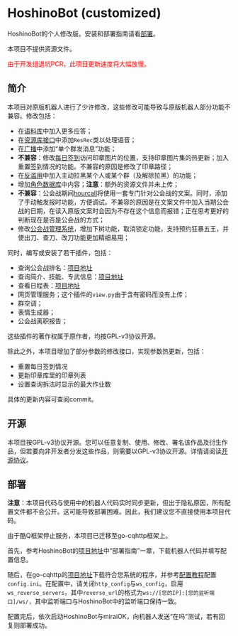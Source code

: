 # HoshinoBot (customized)

HoshinoBot的个人修改版。安装和部署指南请看[部署](#deploy)。

本项目不提供资源文件。

<font color=red>由于开发组退坑PCR，此项目更新速度将大幅放慢。</font>

## 简介

本项目对原版机器人进行了少许修改，这些修改可能导致与原版机器人部分功能不兼容。修改包括：

- 在[语料库](https://github.com/iamwyh2019/custom-HoshinoBot/blob/master/hoshino/modules/groupmaster/chat.py)中加入更多应答；
- 在[资源库接口](https://github.com/iamwyh2019/custom-HoshinoBot/blob/master/hoshino/R.py)中添加`ResRec`类以处理语音；
- 在[广播](https://github.com/iamwyh2019/custom-HoshinoBot/blob/master/hoshino/modules/botmanage/broadcast.py)中添加“单个群发消息”功能；
- **不兼容**：修改[每日签到](https://github.com/iamwyh2019/custom-HoshinoBot/blob/master/hoshino/modules/priconne/login_bonus.py)访问印章图片的位置，支持印章图片集的热更新；加入重置签到情况的功能。不兼容的原因是修改了印章路径；
- 在[反滥用](https://github.com/iamwyh2019/custom-HoshinoBot/blob/master/hoshino/modules/groupmaster/anti_abuse.py)中加入主动拉黑某个人或某个群（及解除拉黑）的功能；
- 增加[角色数据库](https://github.com/iamwyh2019/custom-HoshinoBot/blob/master/hoshino/modules/priconne/_pcr_data.py)中内容；**注意**：额外的资源文件并未上传；
- **不兼容**：公会战期间[hourcall](https://github.com/iamwyh2019/customize-HoshinoBot/blob/master/hoshino/modules/hourcall/hourcall.py)将使用一套专门针对公会战的文案。同时，添加了手动触发报时功能，方便调试。不兼容的原因是在文案文件中加入当期公会战的日期，在读入原版文案时会因为不存在这个信息而报错；正在思考更好的判断现在是否是公会战的方式；
- 修改[公会战管理系统](https://github.com/iamwyh2019/customize-HoshinoBot/blob/master/hoshino/modules/pcrclanbattle/clanbattle/cmdv2.py)，增加下树功能，取消锁定功能，支持预约狂暴五王，并使出刀、查刀、改刀功能更加精细易用；

同时，编写或安装了若干插件，包括：

- 查询公会战排名：[项目地址](https://github.com/pcrbot/clanrank)
- 查询简介、技能、专武信息：[项目地址](https://github.com/pcrbot/pcr-wiki)
- 查看日程表：[项目地址](https://github.com/pcrbot/schedule)
- 网页管理服务；这个插件的`view.py`由于含有密码而没有上传；
- 群空调；
- 表情生成器；
- 公会战离职报告；

这些插件的著作权属于原作者，均按GPL-v3协议开源。

除此之外，本项目增加了部分参数的修改接口，实现参数热更新，包括：

- 重置每日签到情况
- 更新印章库里的印章列表
- 设置查询拆法时显示的最大作业数

具体的更新内容可查阅commit。

## 开源

本项目按GPL-v3协议开源。您可以任意复制、使用、修改、署名该作品及衍生作品，但若要向非开发者分发这些作品，则需要以GPL-v3协议开源。详情请阅读[开源协议](https://github.com/iamwyh2019/custom-HoshinoBot/blob/master/LICENSE)。

<h2 id="deploy"> 部署 </h2>

**注意**：本项目代码与使用中的机器人代码实时同步更新，但出于隐私原因，所有配置文件都不会公开。这可能导致部署困难。因此，我们建议您不直接使用本项目代码。

由于酷Q框架停止服务，本项目已迁移至go-cqhttp框架上。

首先，参考HoshinoBot的[项目地址](https://github.com/Ice-Cirno/HoshinoBot)中“部署指南”一章，下载机器人代码并填写配置信息。

随后，在go-cqhttp的[项目地址](https://github.com/Mrs4s/go-cqhttp/releases)下载符合您系统的程序，并参考[配置教程](https://github.com/Mrs4s/go-cqhttp/blob/master/docs/config.md)配置`config.ini`。在配置中，请关闭`http_config`与`ws_config`，启用`ws_reverse_servers`，其中`reverse_url`的格式为`ws://[您的IP]:[您的监听端口]/ws/`，其中监听端口与HoshinoBot中的监听端口保持一致。

配置完后，依次启动HoshinoBot与miraiOK，向机器人发送“在吗”测试，若有回复则部署成功。